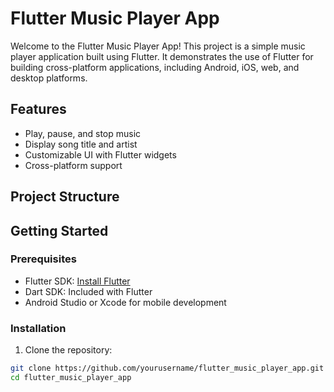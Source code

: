 # Flutter Music Player App

Welcome to the Flutter Music Player App! This project is a simple music player application built using Flutter. It demonstrates the use of Flutter for building cross-platform applications, including Android, iOS, web, and desktop platforms.

## Features

- Play, pause, and stop music
- Display song title and artist
- Customizable UI with Flutter widgets
- Cross-platform support

## Project Structure

## Getting Started

### Prerequisites

- Flutter SDK: [Install Flutter](https://flutter.dev/docs/get-started/install)
- Dart SDK: Included with Flutter
- Android Studio or Xcode for mobile development

### Installation

1. Clone the repository:

```sh
git clone https://github.com/yourusername/flutter_music_player_app.git
cd flutter_music_player_app